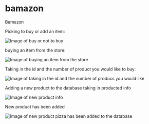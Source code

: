 # bamazon
Bamazon


Picking to buy or add an item:

![Image of buy or not to buy](http://hoorp/com/project/picking-what-todo.png)

buying an item from the store:

![Image of buying an item from the store](http://hoorp.com/project/click-buy.png)


Taking in the id and the number of product you would like to buy:

![Image of taking in the id and the number of producs you would like](https://livio1357.github.com/bamzon/images/buying-product-prompt.png)


Adding a new product to the database taking in producted info

![Image of new product info](https://livio1357.github.com/bamzon/images/taking-in-new-product-details.png)


New product has been added

![Image of new product pizza has been added to the database](https://livio1357.github.com/bamzon/images/new-product-added.png)




